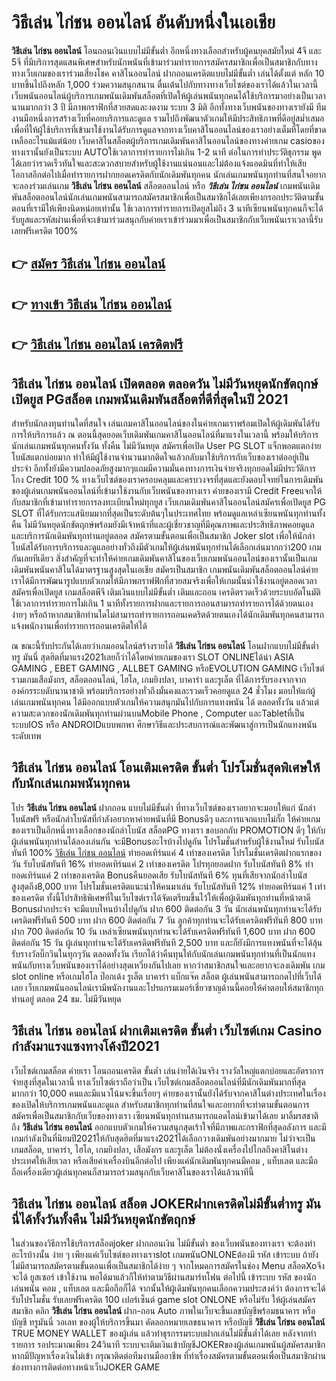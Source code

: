 # วิธีเล่น ไก่ชน ออนไลน์   อันดับหนึ่งในเอเชีย 

**วิธีเล่น ไก่ชน ออนไลน์** โอนถอนเงินแบบไม่มีขั้นต่ำ  อีกหนึ่งทางเลือกสำหรับผู้คนยุคสมัยใหม่ 4จี และ 5จี ที่มีบริการสุดแสนพิเศษสำหรับนักพนันที่เข้ามาร่วมทำรายการสมัครสมาชิกเพื่อเป็นสมาชิกกับทางทางเว็บเกมของเราร่วมเสี่ยงโชค คาสิโนออนไลน์ ฝากถอนเครดิตแบบไม่มีขั้นต่ำ เล่นได้ตั้งแต่ หลัก 10 บาทขึ้นไปถึงหลัก 1,000 ร่วมความสนุกสนาน ตื่นเต้นไปกับทางทางเว็บไซต์ของเราได้แล้วในเวลานี้เว็บพนันออนไลน์ผู้บริการเกมพนันเดิมพันสล็อตที่เปิดให้ผู้เล่นพนันทุกคนได้ใช้บริการมาอย่างเป็นเวลานานมากกว่า 3 ปี มีภาพกราฟิกที่สวยสดและงดงาม ระบบ 3 มิติ
อีกทั้งทางเว็บพนันของทางเรายังมี ทีมงานมือหนึ่งการสร้างเว็บที่คอยบริการและดูแล  รวมไปถึงพัฒนาตัวเกมให้มีประสิทธิภาพที่ดีอยู่สม่ำเสมอ เพื่อที่ให้ผู้ใช้บริการที่เข้ามาใช้งานได้รับการดูแลจากทางเว็บคาสิโนออนไลน์ของเราอย่างเต็มที่โดยที่ขาดเหลืออะไรแม้แต่น้อย เว็บคาสิโนสล็อตผู้บริการเกมเดิมพันคาสิโนออนไลน์ของทางค่ายเกม casioของทางเรานั้นยังเป็นระบบ AUTOใช้เวลาการทำรายการไม่เกิน 1-2 นาที ต่อในการทำประวัติธุกรรม พูดได้เลยว่ารวดเร็วทันใจและสะดวกสบายสำหรับผู้ใช้งานแน่นอนและไม่ต้องแจ้งแอดมินที่ทำให้เสียโอกาสอีกต่อไปเมื่อทำรายการฝากยอดเครดิตกับนักเดิมพันทุกคน
นักเล่นเกมพนันทุกท่านที่สนใจอยากจะลองร่วมเล่นเกม **วิธีเล่น ไก่ชน ออนไลน์** สล็อตออนไลน์ หรือ ***วิธีเล่น ไก่ชน ออนไลน์*** เกมพนันเดิมพันสล็อตออนไลน์นักเล่นเกมพนันสามารถสมัครสมาชิกเพื่อเป็นสมาชิกได้เลยเพียงกรอกประวัติตามขั้นตอนที่เรามีให้เพียงนิดหน่อยเท่านั้น ใช้เวลาการทำรายการเปิดยูสไม่ถึง 3 นาทีเซียนพนันทุกคนก็จะได้รับยูสและรหัสผ่านเพื่อที่จะเข้ามาร่วมสนุกกับค่ายเราเข้าร่วมมาเพื่อเป็นสมาชิกกับเว็บพนันเราเวลานี้รับเลยฟรีเครดิต 100%

## 👉 [สมัคร วิธีเล่น ไก่ชน ออนไลน์](https://archa888.com/)
## 👉 [ทางเข้า วิธีเล่น ไก่ชน ออนไลน์](https://archa888.com/)
## 👉 [วิธีเล่น ไก่ชน ออนไลน์ เครดิตฟรี](https://archa888.com/)

## วิธีเล่น ไก่ชน ออนไลน์ เปิดตลอด ตลอดวัน ไม่มีวันหยุดนักขัตฤกษ์เปิดยูส PGสล็อต เกมพนันเดิมพันสล็อตที่ดีที่สุดในปี 2021

สำหรับนักลงทุนท่านใดที่สนใจ เล่นเกมคาสิโนออนไลน์ของในค่ายเกมเราพร้อมเปิดให้ผู้เดิมพันได้รับการให้บริการแล้ว ณ ตอนนี้สุดยอดเว็บเดิมพันเกมคาสิโนออนไลน์ที่มาแรงในเวลานี้ พร้อมให้บริการนักเล่นเกมพนันทุกคนทั้งวัน ทั้งคืน ไม่มีวันหยุด สมัครเพื่อเปิด User  PG SLOT แจ็กพอตแตกง่าย โบนัสแตกบ่อยมาก ทำให้มีผู้ใช้งานจำนวนมากติดใจแล้วกลับมาใช้บริการกับเว็บของเราต่ออยู่เป็นประจำ อีกทั้งยังมีความปลอดภัยสูงมากๆแถมมีความมั่นคงทางการเงินจ่ายจริงทุกยอดไม่มีประวัติการโกง Credit 100 % ทางเว็บไซต์ของเราครอบคลุมและครบวงจรที่สุดและยังตอบโจทย์ในการเดิมพันของผู้เล่นเกมพนันออนไลน์ที่เข้ามาใช้งานกับเว็บพนันของทางเรา
ค่ายของเรามี Credit Freeแจกให้กับสมาชิกที่เข้ามาทำรายการลงทะเบียนใหม่ทุกยูส เว็บเกมเดิมพันคาสิโนออนไลน์สมัครเพื่อเปิดยูส  PG SLOT ที่ได้รับกระแสนิยมมากที่สุดเป็นระดับต้นๆในประเทศไทย พร้อมดูแลเหล่าเซียนพนันทุกท่านทั้งคืน ไม่มีวันหยุดนักขัตฤกษ์พร้อมยังมีเจ้าหน้าที่และผู้เชี่ยวชาญที่มีคุณภาพและประสิทธิภาพคอยดูแลและบริการนักเดิมพันทุกท่านอยู่ตลอด สมัครตามขั้นตอนเพื่อเป็นสมาชิก Joker slot เพื่อให้นักล่าโบนัสได้รับการบริการและดูแลอย่างทั่วถึงมีตัวเกมให้ผู้เล่นพนันทุกท่านได้เลือกเล่นมากกว่า200 เกมกันเลยทีเดียว
สิ่งสำคัญที่จะทำให้ค่ายเกมเดิมพันคาสิโนของเว็บเกมพนันออนไลน์ของเรานั้นเป็นเกมเดิมพันพนันคาสิโนได้มาตรฐานสูงสุดในเอเชีย สมัครเป็นสมาชิก  เกมพนันเดิมพันสล็อตออนไลน์ค่ายเราได้มีการพัฒนารูปแบบตัวเกมให้มีภาพกราฟฟิกที่สวยสมจริงเพื่อให้เกมนั้นน่าใช้งานอยู่ตลอดเวลา สมัครเพื่อเปิดยูส เกมสล็อตพีจี เติมเงินแบบไม่มีขั้นต่ำ เติมและถอน เครดิตรวดเร็วด้วยระบบอัตโนมัติ ใช้เวลาการทำรายการไม่เกิน 1 นาทีทั้งรายการฝากและรายการถอนสามารถทำรายการได้ด้วยตนเองง่ายๆ หรือถ้าหากสมาชิกท่านใดไม่สามารถทำรายการถอนเคดริตด้วยตนเองได้นักเดิมพันทุกคนสามารถแจ้งพนักงานเพื่อทำรายการถอนเครดิตให้ได้

ณ ขณะนี้รับประกันได้เลยว่าเกมออนไลน์สร้างรายได้ **วิธีเล่น ไก่ชน ออนไลน์** โอนฝากแบบไม่มีขั้นต่ำทรู มันนี่ สุดฮิตที่มาแรง2021เลยก็ว่าได้โดยค่ายเกมของเรา SLOT ONLINEได้นำ  ASIA GAMING , EBET GAMING , ALLBET GAMING หรือEVOLUTION GAMING เว็บไซต์รวมเกมเสือมังกร, สล็อตออนไลน์, ไฮโล, เกมยิงปลา, บาคาร่า และรูเล็ต ที่ได้การรับรองจากจากองค์กรระบดับนานาชาติ พร้อมบริการอย่างทั่วถึงมั่นคงและรวดเร็วคอยดูแล 24 ชั่วโมง มอบให้แก่ผู้เล่นเกมพนันทุกคน ได้มีออกแบบตัวเกมให้ความสนุกมันไปกับการแทงพนัน ได้ ตลอดทั้งวัน แล้วแต่ความสะดวกของนักเดิมพันทุกท่านผ่านบนMobile Phone , Computer และTabletที่เป็นระบบIOS หรือ ANDROIDแบบพกพา ศึกษาวิธีและประสบการณ์และพัฒนาสู่การเป็นนักแทงพนันระดับเทพ

## วิธีเล่น ไก่ชน ออนไลน์ โอนเติมเครดิต ขั้นต่ำ โปรโมชั่นสุดพิเศษให้กับนักเล่นเกมพนันทุกคน

โปร **วิธีเล่น ไก่ชน ออนไลน์** ฝากถอน แบบไม่มีขั้นต่ำ ที่ทางเว็บไซต์ของเราอยากจะมอบให้แก่  นักล่าโบนัสฟรี หรือนักล่าโบนัสที่กำลังอยากหาค่ายพนันที่มี Bonusดีๆ และการแจกแบบไม่กั๊ก ให้ค่ายเกมของเราเป็นอีกหนึ่งทางเลือกของนักล่าโบนัส สล็อตPG ทางเรา ขอบอกกับ PROMOTION ดีๆ ให้กับผู้เล่นพนันทุกท่านได้ลองเล่นกัน จะมีBonusอะไรบ้างไปดูกัน
โปรโมชั่นสำหรับผู้ใช้งานใหม่ รับโบนัสทันที 100% [วิธีเล่น ไก่ชน ออนไลน์](https://archa888.com/) ทำยอดเทิร์นแค่ 4 เท่าของเครดิต
โปรโมชั่นเครดิตฝากแรกของวัน รับโบนัสทันที 16% ทำยอดเทิร์นแค่ 2 เท่าของเครดิต
โปรทุกยอดฝาก รับโบนัสทันที 8% ทำยอดเทิร์นแค่ 2 เท่าของเครดิต
Bonusคืนยอดเสีย รับโบนัสทันที 6% ทุนที่เสียจากนักล่าโบนัส สูงสุดถึง8,000 บาท
โปรโมชั่นเครดิตแนะนำให้คนมาเล่น รับโบนัสทันที 12% ทำยอดเทิร์นแค่ 1 เท่าของเครดิต
ทั้งนี้โปรสิทธิพิเศษที่ในเว็บไซต์เราได้จัดเตรียมขึ้นไว้ให้เพื่อผู้เดิมพันทุกท่านที่หน้าตาดี Bonusฝากประจำ จะมีแบบไหนบ้างไปดูกัน
ฝาก 600 ติดต่อกัน 3 วัน นักเล่นพนันทุกท่านจะได้รับเครดิตฟรีทันที 500 บาท
ฝาก 600 ติดต่อกัน 7 วัน ลูกค้าทุกท่านจะได้รับเครดิตฟรีทันที 800 บาท
ฝาก 700 ติดต่อกัน 10 วัน เหล่าเซียนพนันทุกท่านจะได้รับเครดิตฟรีทันที 1,600 บาท
ฝาก 600 ติดต่อกัน 15 วัน ผู้เล่นทุกท่านจะได้รับเครดิตฟรีทันที 2,500 บาท
และก็ยังมีการแทงพนันที่จะได้ลุ้นรับรางวัลบิ๊กวินในทุกๆวัน ตลอดทั้งวัน เรียกได้ว่าคืนทุนให้กับนักเล่นเกมพนันทุกท่านที่เป็นนักแทงพนันกับทางเว็บพนันของเราได้อย่างสุดเหวี่ยงกันไปเลย หากว่าสมาชิกสนใจและอยากจะลงเดิมพัน เกม slot online หรือเกมไฮโล ป๊อกเด้ง รูเล็ต บาคาร่า แบ็กแจ๊ค สล็อต ผู้เล่นพนันสามารถกดไปที่เว็บได้เลย เว็บเกมพนันออนไลน์เรามีพนักงานและโปรแกรมเมอร์เชี่ยวชาญด้านนี้คอยให้คำตอบให้สมาชิกทุกท่านอยู่ ตลอด 24 ชม. ไม่มีวันหยุด

## วิธีเล่น ไก่ชน ออนไลน์ ฝากเติมเครดิต ขั้นต่ำ  เว็บไซต์เกม Casino กำลังมาแรงแซงทางโค้งปี2021

เว็บไซต์เกมสล็อต ค่ายเรา โอนถอนเครดิต ขั้นต่ำ เล่นง่ายได้เงินจริง รางวัลใหญ่แตกบ่อยและอัตราการจ่ายสูงที่สุดในเวลานี้ ทางเว็บไซต์เราถือว่าเป็น เว็บไซต์เกมสล็อตออนไลน์ที่มีนักเดิมพันมากที่สุดมากกว่า 10,000 คนและมีแนวโน้มจะขึ้นเรื่อยๆ ค่ายของเรานั้นยังได้รับจากคาสิโนต่างประเทศในเรื่องของเปิดให้บริการเกมพนันและดูแล สำหรับสมาชิกทุกท่านที่สนใจและอยากที่จะทำตามขั้นตอนการสมัครเพื่อเป็นสมาชิกกับเว็บของทางเรา เซียนพนันทุกท่านสามารถแอดไลน์เข้ามาได้เลย
	มาลิ้มรสชาติถึง **วิธีเล่น ไก่ชน ออนไลน์** ออกแบบตัวเกมให้ความสนุกสุดเร้าใจที่มีภาพและกราฟิกที่สุดอลังการ และมีเกมกำลังเป็นที่นิยมปี2021ให้กับสุดฮิตที่มาแรง2021ได้เลือกวางเดิมพันอย่างมากมาย  ไม่ว่าจะเป็นเกมสล็อต, บาคาร่า, ไฮโล, เกมยิงปลา, เสือมังกร และรูเล็ต ไม่ต้องนั่งเครื่องไปไกลถึงคาสิโนต่างประเทศให้เสียเวลา หรือเสียค่าเครื่องบินอีกต่อไป เพียงแค่นักเดิมพันทุกคนมีคอม , แท็บเลต และมือถือเครื่องเดียวผู้เล่นทุกคนก็สามารถร่วมสนุกกับเว็บคาสิโนของเราได้แล้วนาทีนี้

## วิธีเล่น ไก่ชน ออนไลน์ สล็อต JOKERฝากเครดิตไม่มีขั้นต่ำทรู มันนี่ได้ทั้งวันทั้งคืน ไม่มีวันหยุดนักขัตฤกษ์

ในส่วนของวิธีการใช้บริการสล็อตjoker ฝากถอนเงิน ไม่มีขั้นต่ำ ของเว็บพนันของทางเรา จะต้องทำอะไรบ้างนั้น ง่าย ๆ เพียงแค่เว็บไซต์ของทางเราslot เกมพนันONLONEต้องมี รหัส เข้าระบบ ถ้ายังไม่มีสามารถสมัครตามขั้นตอนเพื่อเป็นสมาชิกได้ง่าย ๆ จากโหมดการสมัครในช่อง Menu สล็อตXoจึงจะได้ ยูสเซอร์ เข้าใช้งาน พอได้มาแล้วก็ให้ทำตามวิธีผ่านสมาร์ทโฟน ต่อไปนี้
เข้าระบบ รหัส  ของนักเล่นพนัน คอม , แท็บเลต และมือถือก็ได้
จากนั้นให้ผู้เดิมพันทุกคนเลือกความประสงค์ว่า ต้องการจะได้รับโปรโมชั่น รับเลยฟรีเครดิต 100 เปอร์เซ็นต์  game slot ONLONE หรือไม่รับ
ให้ผู้เล่นสมัครสมาชิก คลิก **วิธีเล่น ไก่ชน ออนไลน์** ฝาก-ถอน Auto ภาพในเว็บจะขึ้นเลขบัญชีพร้อมธนาคาร หรือบัญชี ทรูมันนี่ วอเลท ของผู้ให้บริการขึ้นมา
คัดลอกหมายเลขธนาคาร หรือบัญชี **วิธีเล่น ไก่ชน ออนไลน์** TRUE MONEY WALLET ของผู้เล่น แล้วทำธุรกรรมระบบฝากเล่นไม่มีขั้นต่ำได้เลย
หลังจากทำรายการ รอประมาณเพียง 24วินาที ระบบจะเติมเงินเข้าบัญชีJOKERของผู้เล่นเกมพนันผู้สมัครสมาชิก
หากมีปัญหาเรื่องเงินไม่เข้า กรุณาติดต่อทีมงานมืออาชีพ ที่ทำเรื่องสมัครตามขั้นตอนเพื่อเป็นสมาชิกผ่านช่องทางการติดต่อทางหน้าเว็บJOKER GAME


